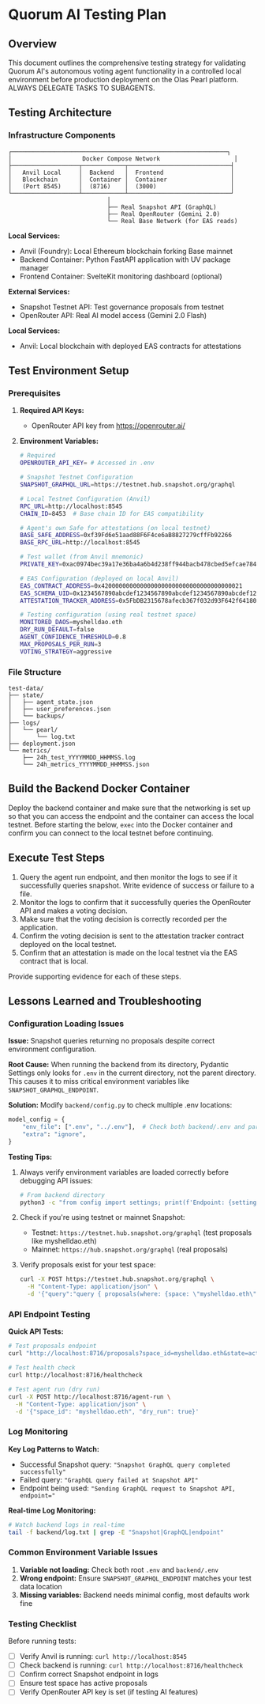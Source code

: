 # Quorum AI Testing Plan

## Overview

This document outlines the comprehensive testing strategy for validating Quorum AI's autonomous voting agent functionality in a controlled local environment before production deployment on the Olas Pearl platform. ALWAYS DELEGATE TASKS TO SUBAGENTS.

## Testing Architecture

### Infrastructure Components

```
┌─────────────────────────────────────────────────────────────┐
│                    Docker Compose Network                     │
├───────────────────┬────────────┬─────────────────────────────┤
│   Anvil Local     │  Backend   │  Frontend                   │
│   Blockchain      │  Container │  Container                  │
│   (Port 8545)     │  (8716)    │  (3000)                     │
└───────────────────┴────────────┴─────────────────────────────┘
                            │
                            ├── Real Snapshot API (GraphQL)
                            ├── Real OpenRouter (Gemini 2.0)
                            └── Real Base Network (for EAS reads)
```

**Local Services:**
- Anvil (Foundry): Local Ethereum blockchain forking Base mainnet
- Backend Container: Python FastAPI application with UV package manager
- Frontend Container: SvelteKit monitoring dashboard (optional)

**External Services:**
- Snapshot Testnet API: Test governance proposals from testnet
- OpenRouter API: Real AI model access (Gemini 2.0 Flash)

**Local Services:**
- Anvil: Local blockchain with deployed EAS contracts for attestations

## Test Environment Setup

### Prerequisites

1. **Required API Keys:**
   - OpenRouter API key from https://openrouter.ai/

2. **Environment Variables:**
   ```bash
   # Required
   OPENROUTER_API_KEY= # Accessed in .env
   
   # Snapshot Testnet Configuration
   SNAPSHOT_GRAPHQL_URL=https://testnet.hub.snapshot.org/graphql
   
   # Local Testnet Configuration (Anvil)
   RPC_URL=http://localhost:8545
   CHAIN_ID=8453  # Base chain ID for EAS compatibility
   
   # Agent's own Safe for attestations (on local testnet)
   BASE_SAFE_ADDRESS=0xf39Fd6e51aad88F6F4ce6aB8827279cffFb92266
   BASE_RPC_URL=http://localhost:8545
   
   # Test wallet (from Anvil mnemonic)
   PRIVATE_KEY=0xac0974bec39a17e36ba4a6b4d238ff944bacb478cbed5efcae784d7bf4f2ff80
   
   # EAS Configuration (deployed on local Anvil)
   EAS_CONTRACT_ADDRESS=0x4200000000000000000000000000000000000021
   EAS_SCHEMA_UID=0x1234567890abcdef1234567890abcdef1234567890abcdef1234567890abcdef
   ATTESTATION_TRACKER_ADDRESS=0x5FbDB2315678afecb367f032d93F642f64180aa3  # First contract deployed by Anvil
   
   # Testing configuration (using real testnet space)
   MONITORED_DAOS=myshelldao.eth
   DRY_RUN_DEFAULT=false
   AGENT_CONFIDENCE_THRESHOLD=0.8
   MAX_PROPOSALS_PER_RUN=3
   VOTING_STRATEGY=aggressive
   ```

### File Structure

```
test-data/
├── state/
│   ├── agent_state.json
│   ├── user_preferences.json
│   └── backups/
├── logs/
│   └── pearl/
│       └── log.txt
├── deployment.json
└── metrics/
    ├── 24h_test_YYYYMMDD_HHMMSS.log
    └── 24h_metrics_YYYYMMDD_HHMMSS.json
```
## Build the Backend Docker Container

Deploy the backend container and make sure that the networking is set up so that you can access the endpoint and the container can access the local testnet. Before starting the below, `exec` into the Docker container and confirm you can connect to the local testnet before continuing.

## Execute Test Steps
1. Query the agent run endpoint, and then monitor the logs to see if it successfully queries snapshot. Write evidence of success or failure to a file.
2. Monitor the logs to confirm that it successfully queries the OpenRouter API and makes a voting decision.
3. Make sure that the voting decision is correctly recorded per the application.
4. Confirm the voting decision is sent to the attestation tracker contract deployed on the local testnet.
5. Confirm that an attestation is made on the local testnet via the EAS contract that is local.

Provide supporting evidence for each of these steps.

## Lessons Learned and Troubleshooting

### Configuration Loading Issues

**Issue:** Snapshot queries returning no proposals despite correct environment configuration.

**Root Cause:** When running the backend from its directory, Pydantic Settings only looks for `.env` in the current directory, not the parent directory. This causes it to miss critical environment variables like `SNAPSHOT_GRAPHQL_ENDPOINT`.

**Solution:** Modify `backend/config.py` to check multiple .env locations:
```python
model_config = {
    "env_file": [".env", "../.env"],  # Check both backend/.env and parent .env
    "extra": "ignore",
}
```

**Testing Tips:**
1. Always verify environment variables are loaded correctly before debugging API issues:
   ```bash
   # From backend directory
   python3 -c "from config import settings; print(f'Endpoint: {settings.snapshot_graphql_endpoint}')"
   ```

2. Check if you're using testnet or mainnet Snapshot:
   - Testnet: `https://testnet.hub.snapshot.org/graphql` (test proposals like myshelldao.eth)
   - Mainnet: `https://hub.snapshot.org/graphql` (real proposals)

3. Verify proposals exist for your test space:
   ```bash
   curl -X POST https://testnet.hub.snapshot.org/graphql \
     -H "Content-Type: application/json" \
     -d '{"query":"query { proposals(where: {space: \"myshelldao.eth\", state: \"active\"}, first: 5) { id title state votes }}"}'
   ```

### API Endpoint Testing

**Quick API Tests:**
```bash
# Test proposals endpoint
curl "http://localhost:8716/proposals?space_id=myshelldao.eth&state=active&limit=10" | jq

# Test health check
curl http://localhost:8716/healthcheck

# Test agent run (dry run)
curl -X POST http://localhost:8716/agent-run \
  -H "Content-Type: application/json" \
  -d '{"space_id": "myshelldao.eth", "dry_run": true}'
```

### Log Monitoring

**Key Log Patterns to Watch:**
- Successful Snapshot query: `"Snapshot GraphQL query completed successfully"`
- Failed query: `"GraphQL query failed at Snapshot API"`
- Endpoint being used: `"Sending GraphQL request to Snapshot API, endpoint="`

**Real-time Log Monitoring:**
```bash
# Watch backend logs in real-time
tail -f backend/log.txt | grep -E "Snapshot|GraphQL|endpoint"
```

### Common Environment Variable Issues

1. **Variable not loading:** Check both root `.env` and `backend/.env`
2. **Wrong endpoint:** Ensure `SNAPSHOT_GRAPHQL_ENDPOINT` matches your test data location
3. **Missing variables:** Backend needs minimal config, most defaults work fine

### Testing Checklist

Before running tests:
- [ ] Verify Anvil is running: `curl http://localhost:8545`
- [ ] Check backend is running: `curl http://localhost:8716/healthcheck`
- [ ] Confirm correct Snapshot endpoint in logs
- [ ] Ensure test space has active proposals
- [ ] Verify OpenRouter API key is set (if testing AI features)